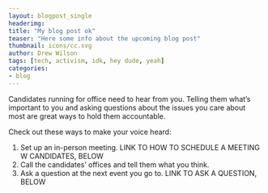 ```yaml
---
layout: blogpost_single
headerimg:
title: "My blog post ok"
teaser: "Here some info about the upcoming blog post"
thumbnail: icons/cc.svg
author: Drew Wilson
tags: [tech, activism, idk, hey dude, yeah]
categories:
- blog
---
```



Candidates running for office need to hear from you. Telling them what’s important to you and asking questions about the issues you care about most are great ways to hold them accountable.

Check out these ways to make your voice heard:

 1. Set up an in-person meeting. LINK TO HOW TO SCHEDULE  A MEETING W CANDIDATES, BELOW
 1. Call the candidates’ offices and tell them what you think.
 1. Ask a question at the next event you go to. LINK TO ASK A QUESTION, BELOW
